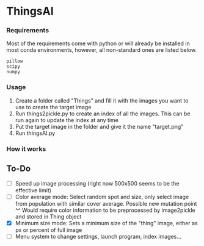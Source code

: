 # ThingsAI

### Requirements
Most of the requirements come with python or will already be installed in most conda environments, however, all non-standard ones are listed below.
```
pillow
scipy
numpy
```

### Usage
1. Create a folder called "Things" and fill it with the images you want to use to create the target image
2. Run things2pickle.py to create an index of all the images. This can be run again to update the index at any time
3. Put the target image in the folder and give it the name "target.png"
4. Run thingsAI.py

### How it works

## To-Do

- [ ] Speed up image processing (right now 500x500 seems to be the effective limit)
- [ ] Color average mode: Select random spot and size, only select image from population with similar cover average. Possible new mutation point
    ^^ Would require color information to be preprocessed by image2pickle and stored in Thing object
- [X] Minimum size mode: Sets a minimum size of the "thing" image, either as px or percent of full image
- [ ] Menu system to change settings, launch program, index images...
